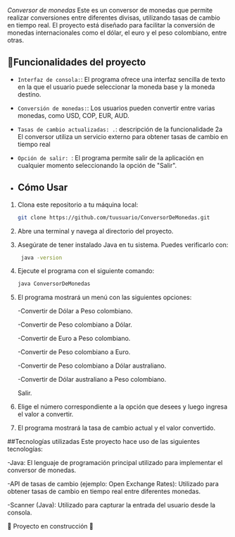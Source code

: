 <em> Conversor de monedas </em>
Este es un conversor de monedas que permite realizar conversiones entre diferentes divisas, utilizando tasas de cambio en tiempo real. El proyecto está diseñado para facilitar la conversión de monedas internacionales como el dólar, el euro y el peso colombiano, entre otras.

## :hammer:Funcionalidades del proyecto

- `Interfaz de consola:`:  El programa ofrece una interfaz sencilla de texto en la que el usuario puede seleccionar la moneda base y la moneda destino.
- `Conversión de monedas:`:  Los usuarios pueden convertir entre varias monedas, como USD, COP, EUR, AUD.
- `Tasas de cambio actualizadas: .`: descripción de la funcionalidade 2a El conversor utiliza un servicio externo para obtener tasas de cambio en tiempo real
- `Opción de salir: `: El programa permite salir de la aplicación en cualquier momento seleccionando la opción de "Salir".

- ## Cómo Usar

1. Clona este repositorio a tu máquina local:
   ```bash
   git clone https://github.com/tuusuario/ConversorDeMonedas.git
2. Abre una terminal y navega al directorio del proyecto.
3. Asegúrate de tener instalado Java en tu sistema. Puedes verificarlo con:
   ```bash
    java -version
4. Ejecute el programa con el siguiente comando:
   ```bash
   java ConversorDeMonedas
5. El programa mostrará un menú con las siguientes opciones:

      -Convertir de Dólar a Peso colombiano.

      -Convertir de Peso colombiano a Dólar.

      -Convertir de Euro a Peso colombiano.

      -Convertir de Peso colombiano a Euro.

      -Convertir de Peso colombiano a Dólar australiano.

      -Convertir de Dólar australiano a Peso colombiano.

      Salir.

6. Elige el número correspondiente a la opción que desees y luego ingresa el valor a convertir.

7. El programa mostrará la tasa de cambio actual y el valor convertido.

##Tecnologías utilizadas 
Este proyecto hace uso de las siguientes tecnologías:

-Java: El lenguaje de programación principal utilizado para implementar el conversor de monedas.

-API de tasas de cambio (ejemplo: Open Exchange Rates): Utilizado para obtener tasas de cambio en tiempo real entre diferentes monedas.

-Scanner (Java): Utilizado para capturar la entrada del usuario desde la consola.


:construction: Proyecto en construcción :construction:
